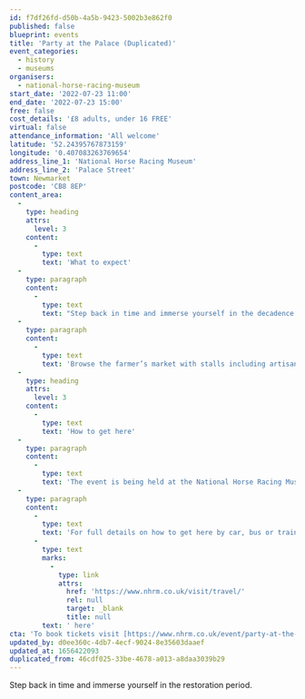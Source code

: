 ```yaml
---
id: f7df26fd-d50b-4a5b-9423-5002b3e862f0
published: false
blueprint: events
title: 'Party at the Palace (Duplicated)'
event_categories:
  - history
  - museums
organisers:
  - national-horse-racing-museum
start_date: '2022-07-23 11:00'
end_date: '2022-07-23 15:00'
free: false
cost_details: '£8 adults, under 16 FREE'
virtual: false
attendance_information: 'All welcome'
latitude: '52.24395767873159'
longitude: '0.407083263769654'
address_line_1: 'National Horse Racing Museum'
address_line_2: 'Palace Street'
town: Newmarket
postcode: 'CB8 8EP'
content_area:
  -
    type: heading
    attrs:
      level: 3
    content:
      -
        type: text
        text: 'What to expect'
  -
    type: paragraph
    content:
      -
        type: text
        text: "Step back in time and immerse yourself in the decadence of the restoration period as it is brought to life with a multi-sensory, living history event, recreating the era through enactment, music and dancing. Listen to the costumed musicians playing songs and ballads on instruments from the 1670’s, including a number of original songs about Newmarket, horse-racing and King Charles II. Join in with country dancing; dancers will be on hand to demonstrate and teach you the steps. Have fun with 17th\_century children’s games, including dice and sword play."
  -
    type: paragraph
    content:
      -
        type: text
        text: 'Browse the farmer’s market with stalls including artisanal chocolates, cheeses and award winning spirits, local honey, cider, gorgeous pottery and more.'
  -
    type: heading
    attrs:
      level: 3
    content:
      -
        type: text
        text: 'How to get here'
  -
    type: paragraph
    content:
      -
        type: text
        text: 'The event is being held at the National Horse Racing Museum, CB8 8EP'
  -
    type: paragraph
    content:
      -
        type: text
        text: 'For full details on how to get here by car, bus or train, click'
      -
        type: text
        marks:
          -
            type: link
            attrs:
              href: 'https://www.nhrm.co.uk/visit/travel/'
              rel: null
              target: _blank
              title: null
        text: ' here'
cta: 'To book tickets visit [https://www.nhrm.co.uk/event/party-at-the-palace-2022/ ](https://www.nhrm.co.uk/event/party-at-the-palace-2022/)'
updated_by: d0ee360c-4db7-4ecf-9024-8e35603daaef
updated_at: 1656422093
duplicated_from: 46cdf025-33be-4678-a013-a8daa3039b29
---
```

Step back in time and immerse yourself in the restoration period.